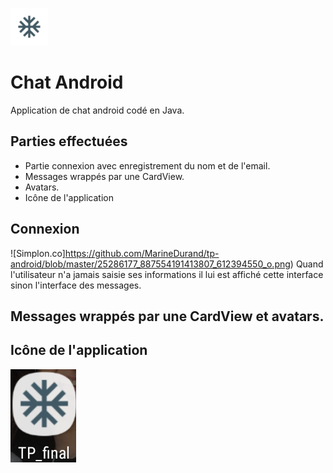 ![Simplon.co](https://github.com/MarineDurand/tp-android/blob/master/app/src/main/res/mipmap-hdpi/ic_ac_unit.png)
# Chat Android
Application de chat android codé en Java.

## Parties effectuées
* Partie connexion avec enregistrement du nom et de l'email.
* Messages wrappés par une CardView.
* Avatars.
* Icône de l'application

## Connexion 
![Simplon.co]https://github.com/MarineDurand/tp-android/blob/master/25286177_887554191413807_612394550_o.png)
Quand l'utilisateur n'a jamais saisie ses informations il lui est affiché cette interface sinon l'interface des messages.

## Messages wrappés par une CardView et avatars.

## Icône de l'application
![Simplon.co](https://github.com/MarineDurand/tp-android/blob/master/25181584_887548898081003_2090576160_n.png)
